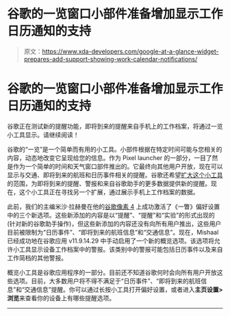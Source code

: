 # 谷歌的一览窗口小部件准备增加显示工作日历通知的支持

> 原文：<https://www.xda-developers.com/google-at-a-glance-widget-prepares-add-support-showing-work-calendar-notifications/>

# 谷歌的一览窗口小部件准备增加显示工作日历通知的支持

谷歌正在测试新的提醒功能，即将到来的提醒来自手机上的工作档案，将通过一览小工具显示。请继续阅读！

谷歌的“一览”是一个简单而有用的小工具。小部件根据在特定时间可能与您相关的内容，动态地改变它呈现给您的信息。作为 Pixel launcher 的一部分，一目了然是作为一个简单的时间和天气窗口部件推出的。它最终向其他用户开放，现在可以显示与交通、即将到来的航班和日历事件相关的提醒。谷歌还希望[扩大这个小工具](https://www.xda-developers.com/at-a-glance-widget-tests-showing-google-assistant-reminders/)的范围，为即将到来的提醒、警报和来自谷歌助手的更多数据提供新的提醒。现在，这个小工具正在寻找另一个扩展，通过展示手机上工作档案的数据。

此前，我们的主编米沙·拉赫曼在他的[谷歌像素 4](https://www.xda-developers.com/tag/google-pixel4/) 上成功激活了《一瞥》偏好设置中的三个新选项。这些新添加的内容是以“提醒”、“提醒”和“实验”的形式出现的(针对新的谷歌助手操作)，但这些新添加的内容还没有向所有用户推出，这些用户目前被限制为“日历事件”、“即将到来的航班信息”和“交通信息”。现在，Mishaal 已经成功地在谷歌应用 v11.9.14.29 中手动启用了一个新的概览选项。该选项将允许小工具显示设备工作档案中的警报。该类别中的警报可能包括日历事件以及来自工作简档的其他警报。

概览小工具是谷歌应用程序的一部分。目前还不知道谷歌何时会向所有用户开放这些选项。目前，大多数用户将不得不满足于“日历事件”、“即将到来的航班信息”和“交通信息”提醒。你可以通过长按小工具打开偏好设置，或者进入**主页设置>浏览**来查看你的设备上有哪些提醒选项。

* * *